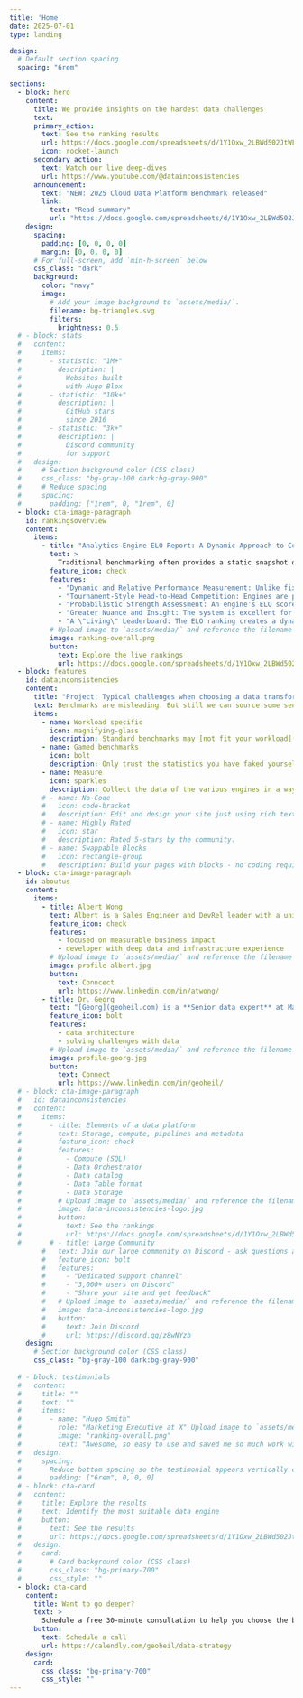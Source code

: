 ```yaml
---
title: 'Home'
date: 2025-07-01
type: landing

design:
  # Default section spacing
  spacing: "6rem"

sections:
  - block: hero
    content:
      title: We provide insights on the hardest data challenges
      text: 
      primary_action:
        text: See the ranking results
        url: https://docs.google.com/spreadsheets/d/1Y1Oxw_2LBWd502JtWFFyef2y5TvOyQMkq156cDrKJbA/edit?usp=sharing
        icon: rocket-launch
      secondary_action:
        text: Watch our live deep-dives
        url: https://www.youtube.com/@datainconsistencies
      announcement:
        text: "NEW: 2025 Cloud Data Platform Benchmark released"
        link:
          text: "Read summary"
          url: "https://docs.google.com/spreadsheets/d/1Y1Oxw_2LBWd502JtWFFyef2y5TvOyQMkq156cDrKJbA/edit?usp=sharing"
    design:
      spacing:
        padding: [0, 0, 0, 0]
        margin: [0, 0, 0, 0]
      # For full-screen, add `min-h-screen` below
      css_class: "dark"
      background:
        color: "navy"
        image:
          # Add your image background to `assets/media/`.
          filename: bg-triangles.svg
          filters:
            brightness: 0.5
  # - block: stats
  #   content:
  #     items:
  #       - statistic: "1M+"
  #         description: |
  #           Websites built  
  #           with Hugo Blox
  #       - statistic: "10k+"
  #         description: |
  #           GitHub stars  
  #           since 2016
  #       - statistic: "3k+"
  #         description: |
  #           Discord community  
  #           for support
  #   design:
  #     # Section background color (CSS class)
  #     css_class: "bg-gray-100 dark:bg-gray-900"
  #     # Reduce spacing
  #     spacing:
  #       padding: ["1rem", 0, "1rem", 0]
  - block: cta-image-paragraph
    id: rankingsoverview
    content:
      items:
        - title: "Analytics Engine ELO Report: A Dynamic Approach to Comparing Analytics and OLAP Engines" 
          text: > 
            Traditional benchmarking often provides a static snapshot of performance at a specific point in time and environment. These snapshots cannot be easily compared or even reproduced, even when using similar versions, datasets, instance types, or hardware architectures. Instead, the ELO rating system, originally developed for chess, offers a dynamic and more nuanced alternative. <img referrerpolicy="no-referrer-when-downgrade" src="https://static.scarf.sh/a.png?x-pxid=578d1301-0e72-4879-83e7-f7e7692e7ff5" /> 
          feature_icon: check
          features:
            - "Dynamic and Relative Performance Measurement: Unlike fixed benchmarks, the ELO system continuously adjusts an engine's score based on its performance against other engines. This provides a relative measure of strength that evolves as engines are updated or new competitors emerge."
            - "Tournament-Style Head-to-Head Competition: Engines are pitted against each other in a series of competitions on a variety of queries and datasets. This simulates a real-world environment and highlights how engines perform under different loads and conditions."
            - "Probabilistic Strength Assessment: An engine's ELO score reflects the probability of it winning against another engine. A win against a higher-rated opponent results in a larger score increase, while a loss against a lower-rated opponent leads to a more significant score decrease. This rewards consistent, high-level performance."
            - "Greater Nuance and Insight: The system is excellent for revealing subtle differences in efficiency, latency, and throughput that might be missed in traditional single-metric comparisons. It provides a deeper understanding of an engine's strengths and weaknesses across various workloads."
            - "A \"Living\" Leaderboard: The ELO ranking creates a dynamic and up-to-date leaderboard, offering a more sophisticated alternative to a simple \"faster/slower\" comparison. This living document of performance is valuable for both developers and users tracking engine improvements."
          # Upload image to `assets/media/` and reference the filename here
          image: ranking-overall.png
          button:
            text: Explore the live rankings
            url: https://docs.google.com/spreadsheets/d/1Y1Oxw_2LBWd502JtWFFyef2y5TvOyQMkq156cDrKJbA/edit?usp=sharing
  - block: features
    id: datainconsistencies
    content:
      title: "Project: Typical challenges when choosing a data transformation engine"
      text: Benchmarks are misleading. But still we can source some sensible insights from them. We are computing ELO scores to compare the various engines.
      items:
        - name: Workload specific
          icon: magnifying-glass
          description: Standard benchmarks may [not fit your workload](https://www.onehouse.ai/blog/measuring-etl-price-performance-on-cloud-data-platforms). Understand the concepts and usage patterns.
        - name: Gamed benchmarks
          icon: bolt
          description: Only trust the statistics you have faked yourself - sometimes it can happen vendors are overly optimizing the benchmarks in their favor
        - name: Measure
          icon: sparkles
          description: Collect the data of the various engines in a way it can becompre comparable.
        # - name: No-Code
        #   icon: code-bracket
        #   description: Edit and design your site just using rich text (Markdown) and configurable YAML parameters.
        # - name: Highly Rated
        #   icon: star
        #   description: Rated 5-stars by the community.
        # - name: Swappable Blocks
        #   icon: rectangle-group
        #   description: Build your pages with blocks - no coding required!
  - block: cta-image-paragraph
    id: aboutus
    content:
      items:
        - title: Albert Wong
          text: Albert is a Sales Engineer and DevRel leader with a unique blend of deep technical knowledge and a proven go-to-market mindset. He has a track record of success at both VC-backed startups and major technology companies.<br/><br/>Albert is available to speak at meetups and conferences on ELO analytics engine rankings and offers advisory consulting for analytics engine selection and strategy.
          feature_icon: check
          features:
            - focused on measurable business impact
            - developer with deep data and infrastructure experience
          # Upload image to `assets/media/` and reference the filename here
          image: profile-albert.jpg
          button:
            text: Conncect
            url: https://www.linkedin.com/in/atwong/
        - title: Dr. Georg 
          text: "[Georg](geoheil.com) is a **Senior data expert** at Magenta and a ML-ops engineer at ASCII. He is **solving challenges with data**. His interests include geospatial graphs and time series. Georg transitions the data platform of Magenta to the cloud and is handling large scale multi-modal ML-ops challenges at ASCII."
          feature_icon: bolt
          features:
            - data architecture
            - solving challenges with data
          # Upload image to `assets/media/` and reference the filename here
          image: profile-georg.jpg
          button:
            text: Connect
            url: https://www.linkedin.com/in/geoheil/
  # - block: cta-image-paragraph
  #   id: datainconsistencies
  #   content:
  #     items:
  #       - title: Elements of a data platform
  #         text: Storage, compute, pipelines and metadata
  #         feature_icon: check
  #         features:
  #           - Compute (SQL)
  #           - Data Orchestrator
  #           - Data catalog
  #           - Data Table format
  #           - Data Storage
  #         # Upload image to `assets/media/` and reference the filename here
  #         image: data-inconsistencies-logo.jpg
  #         button:
  #           text: See the rankings
  #           url: https://docs.google.com/spreadsheets/d/1Y1Oxw_2LBWd502JtWFFyef2y5TvOyQMkq156cDrKJbA/edit?usp=sharing
  #       # - title: Large Community
        #   text: Join our large community on Discord - ask questions and get live responses
        #   feature_icon: bolt
        #   features:
        #     - "Dedicated support channel"
        #     - "3,000+ users on Discord"
        #     - "Share your site and get feedback"
        #   # Upload image to `assets/media/` and reference the filename here
        #   image: data-inconsistencies-logo.jpg
        #   button:
        #     text: Join Discord
        #     url: https://discord.gg/z8wNYzb
    design:
      # Section background color (CSS class)
      css_class: "bg-gray-100 dark:bg-gray-900"
  
  # - block: testimonials
  #   content:
  #     title: ""
  #     text: ""
  #     items:
  #       - name: "Hugo Smith"
  #         role: "Marketing Executive at X" Upload image to `assets/media/` and reference the filename here
  #         image: "ranking-overall.png"
  #         text: "Awesome, so easy to use and saved me so much work with the swappable pre-designed sections!"
  #   design:
  #     spacing:
  #       Reduce bottom spacing so the testimonial appears vertically centered between sections
  #       padding: ["6rem", 0, 0, 0]
  # - block: cta-card
  #   content:
  #     title: Explore the results
  #     text: Identify the most suitable data engine
  #     button:
  #       text: See the results
  #       url: https://docs.google.com/spreadsheets/d/1Y1Oxw_2LBWd502JtWFFyef2y5TvOyQMkq156cDrKJbA/edit?usp=sharing
  #   design:
  #     card:
  #       # Card background color (CSS class)
  #       css_class: "bg-primary-700"
  #       css_style: ""
  - block: cta-card
    content:
      title: Want to go deeper?
      text: >
        Schedule a free 30-minute consultation to help you choose the best analytics engine for your needs. </br></br>During our meeting, we'll go beyond performance metrics to discuss the pros and cons of different engines and help you interpret the analytics engine ELO ranking. We can even add your own benchmarks to see how they impact the rankings.
      button:
        text: Schedule a call
        url: https://calendly.com/geoheil/data-strategy
    design:
      card:
        css_class: "bg-primary-700"
        css_style: ""
---
```


